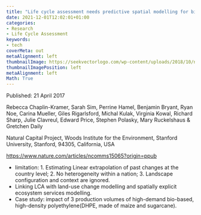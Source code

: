 ```yaml
---
title: "Life cycle assessment needs predictive spatial modelling for biodiversity and ecosystem services"
date: 2021-12-01T12:02:01+01:00
categories:
- Research
- Life Cycle Assessment
keywords:
- tech
coverMeta: out
metaAlignment: left
thumbnailImage: https://seekvectorlogo.com/wp-content/uploads/2018/10/nature-communications-vector-logo.png
thumbnailImagePosition: left
metaAlignment: left
Math: True
---
```


<!--more-->
Published: 21 April 2017

Rebecca Chaplin-Kramer, Sarah Sim, Perrine Hamel, Benjamin Bryant, Ryan Noe, Carina Mueller, Giles Rigarlsford, Michal Kulak, Virginia Kowal, Richard Sharp, Julie Clavreul, Edward Price, Stephen Polasky, Mary Ruckelshaus & Gretchen Daily

Natural Capital Project, Woods Institute for the Environment, Stanford University, Stanford, 94305, California, USA

https://www.nature.com/articles/ncomms15065?origin=ppub

* limitation: 1. Estimating Linear extrapolation of past changes at the country level; 2. No heterogeneity within a nation; 3. Landscape configuration and context are ignored.
* Linking LCA with land-use change modelling and spatially explicit ecosystem services modelling.
* Case study: impact of 3 production volumes of high-demand bio-based, high-density polyethylene(DHPE, made of maize and sugarcane).
